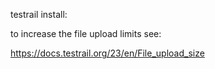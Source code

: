 testrail install:

to increase the file upload limits see:

https://docs.testrail.org/23/en/File_upload_size